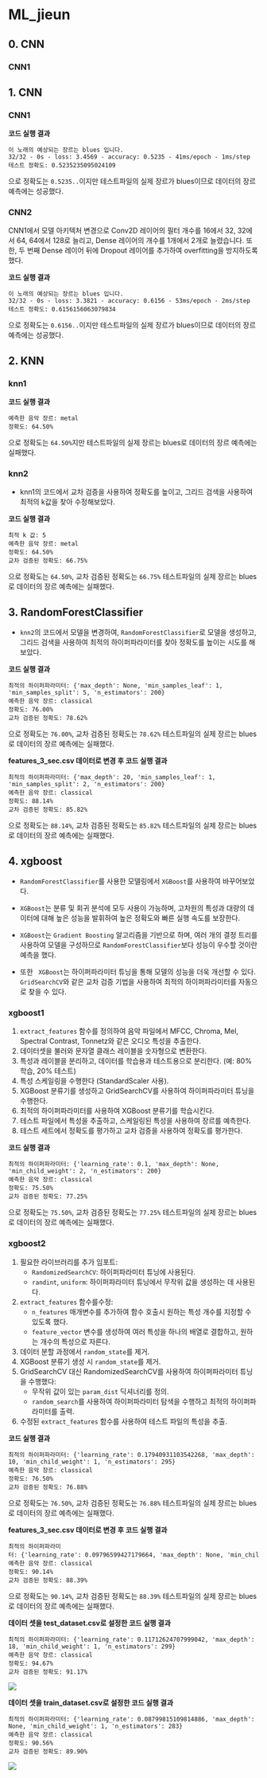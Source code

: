 
# ML_jieun



## 0. CNN



### CNN1



## 1. CNN



### CNN1



**코드 실행 결과**

```
이 노래의 예상되는 장르는 blues 입니다.
32/32 - 0s - loss: 3.4569 - accuracy: 0.5235 - 41ms/epoch - 1ms/step
테스트 정확도: 0.5235235095024109
```

으로 정확도는 `0.5235..`이지만 테스트파일의 실제 장르가 blues이므로 데이터의 장르 예측에는 성공했다.



### CNN2



CNN1에서 모델 아키텍처 변경으로 Conv2D 레이어의 필터 개수를 16에서 32, 32에서 64, 64에서 128로 늘리고, Dense 레이어의 개수를 1개에서 2개로 늘렸습니다. 또한, 두 번째 Dense 레이어 뒤에 Dropout 레이어를 추가하여 overfitting을 방지하도록 했다.



**코드 실행 결과**

```
이 노래의 예상되는 장르는 blues 입니다.
32/32 - 0s - loss: 3.3821 - accuracy: 0.6156 - 53ms/epoch - 2ms/step
테스트 정확도: 0.6156156063079834
```

으로 정확도는 `0.6156..`이지만 테스트파일의 실제 장르가 blues이므로 데이터의 장르 예측에는 성공했다.







## 2. KNN



### knn1



**코드 실행 결과**

```
예측한 음악 장르: metal
정확도: 64.50%
```

으로 정확도는 `64.50%`지만 테스트파일의 실제 장르는 blues로 데이터의 장르 예측에는 실패했다.





### knn2



* knn1의 코드에서 교차 검증을 사용하여 정확도를 높이고, 그리드 검색을 사용하여 최적의 k값을 찾아 수정해보았다.

**코드 실행 결과**

```
최적 k 값: 5
예측한 음악 장르: metal
정확도: 64.50%
교차 검증된 정확도: 66.75%
```

으로 정확도는 `64.50%`, 교차 검증된 정확도는 `66.75%` 테스트파일의 실제 장르는 blues로 데이터의 장르 예측에는 실패했다.





## 3. RandomForestClassifier



* `knn2`의 코드에서 모델을 변경하여, `RandomForestClassifier`로 모델을 생성하고, 그리드 검색을 사용하여 최적의 하이퍼파라미터를 찾아 정확도를 높이는 시도를 해 보았다.



**코드 실행 결과**

```
최적의 하이퍼파라미터: {'max_depth': None, 'min_samples_leaf': 1, 'min_samples_split': 5, 'n_estimators': 200}
예측한 음악 장르: classical
정확도: 76.00%
교차 검증된 정확도: 78.62%
```

으로 정확도는 `76.00%`, 교차 검증된 정확도는 `78.62%` 테스트파일의 실제 장르는 blues로 데이터의 장르 예측에는 실패했다.







**features_3_sec.csv 데이터로 변경 후 코드 실행 결과**

```
최적의 하이퍼파라미터: {'max_depth': 20, 'min_samples_leaf': 1, 'min_samples_split': 2, 'n_estimators': 200}
예측한 음악 장르: classical
정확도: 88.14%
교차 검증된 정확도: 85.82%
```

으로 정확도는 `88.14%`, 교차 검증된 정확도는 `85.82%` 테스트파일의 실제 장르는 blues로 데이터의 장르 예측에는 실패했다.











## 4. xgboost



* `RandomForestClassifier`를 사용한 모델링에서 `XGBoost`를 사용하여 바꾸어보았다.
* `XGBoost`는 분류 및 회귀 분석에 모두 사용이 가능하며, 고차원의 특성과 대량의 데이터에 대해 높은 성능을 발휘하여 높은 정확도와 빠른 실행 속도를 보장한다.

* `XGBoost`는 `Gradient Boosting` 알고리즘을 기반으로 하며, 여러 개의 결정 트리를 사용하여 모델을 구성하므로 `RandomForestClassifier`보다 성능이 우수할 것이란 예측을 했다.
* 또한 ` XGBoost`는 하이퍼파라미터 튜닝을 통해 모델의 성능을 더욱 개선할 수 있다. 
  `GridSearchCV`와 같은 교차 검증 기법을 사용하여 최적의 하이퍼파라미터를 자동으로 찾을 수 있다.



###  xgboost1



1. `extract_features` 함수를 정의하여 음악 파일에서 MFCC, Chroma, Mel, Spectral Contrast, Tonnetz와 같은 오디오 특성을 추출한다.
2. 데이터셋을 불러와 문자열 클래스 레이블을 숫자형으로 변환한다.
3. 특성과 레이블을 분리하고, 데이터를 학습용과 테스트용으로 분리한다. (예: 80% 학습, 20% 테스트)
4. 특성 스케일링을 수행한다 (StandardScaler 사용).
5. XGBoost 분류기를 생성하고 GridSearchCV를 사용하여 하이퍼파라미터 튜닝을 수행한다.
6. 최적의 하이퍼파라미터를 사용하여 XGBoost 분류기를 학습시킨다.
7. 테스트 파일에서 특성을 추출하고, 스케일링된 특성을 사용하여 장르를 예측한다.
8. 테스트 세트에서 정확도를 평가하고 교차 검증을 사용하여 정확도를 평가한다.



**코드 실행 결과**

```
최적의 하이퍼파라미터: {'learning_rate': 0.1, 'max_depth': None, 'min_child_weight': 2, 'n_estimators': 200}
예측한 음악 장르: classical
정확도: 75.50%
교차 검증된 정확도: 77.25%
```

으로 정확도는 `75.50%`, 교차 검증된 정확도는 `77.25%` 테스트파일의 실제 장르는 blues로 데이터의 장르 예측에는 실패했다.





###  xgboost2



1. 필요한 라이브러리를 추가 임포트:
   - `RandomizedSearchCV`: 하이퍼파라미터 튜닝에 사용된다.
   - `randint`, `uniform`: 하이퍼파라미터 튜닝에서 무작위 값을 생성하는 데 사용된다.
2. `extract_features` 함수를수정:
   - `n_features` 매개변수를 추가하여 함수 호출시 원하는 특성 개수를 지정할 수 있도록 했다.
   - `feature_vector` 변수를 생성하여 여러 특성을 하나의 배열로 결합하고, 원하는 개수의 특성으로 자른다.
3. 데이터 분할 과정에서 `random_state`를 제거.
4. XGBoost 분류기 생성 시 `random_state`를 제거.
5. GridSearchCV 대신 RandomizedSearchCV를 사용하여 하이퍼파라미터 튜닝을 수행했다:
   - 무작위 값이 있는 `param_dist` 딕셔너리를 정의.
   - `random_search`를 사용하여 하이퍼파라미터 탐색을 수행하고 최적의 하이퍼파라미터를 출력.
6. 수정된 `extract_features` 함수를 사용하여 테스트 파일의 특성을 추출.





**코드 실행 결과**

```
최적의 하이퍼파라미터: {'learning_rate': 0.17940931103542268, 'max_depth': 10, 'min_child_weight': 1, 'n_estimators': 295}
예측한 음악 장르: classical
정확도: 76.50%
교차 검증된 정확도: 76.88%
```

으로 정확도는 `76.50%`, 교차 검증된 정확도는 `76.88%` 테스트파일의 실제 장르는 blues로 데이터의 장르 예측에는 실패했다.





**features_3_sec.csv 데이터로 변경 후 코드 실행 결과**

```
최적의 하이퍼파라미터: {'learning_rate': 0.09796599427179664, 'max_depth': None, 'min_child_weight': 3, 'n_estimators': 243}
예측한 음악 장르: classical
정확도: 90.14%
교차 검증된 정확도: 88.39%
```

으로 정확도는 `90.14%`, 교차 검증된 정확도는 `88.39%` 테스트파일의 실제 장르는 blues로 데이터의 장르 예측에는 실패했다.











**데이터 셋을 test_dataset.csv로 설정한 코드 실행 결과**

```
최적의 하이퍼파라미터: {'learning_rate': 0.11712624707999042, 'max_depth': 18, 'min_child_weight': 1, 'n_estimators': 299}
예측한 음악 장르: classical
정확도: 94.67%
교차 검증된 정확도: 91.17%
```

![](https://github.com/ZBDS11ML3/ML_jieun/blob/main/0.Confusion_matrix/confusion_matrix_test_dataset.png)





**데이터 셋을 train_dataset.csv로 설정한 코드 실행 결과**

```
최적의 하이퍼파라미터: {'learning_rate': 0.08799815109814886, 'max_depth': None, 'min_child_weight': 1, 'n_estimators': 283}
예측한 음악 장르: classical
정확도: 90.56%
교차 검증된 정확도: 89.90%
```

![](https://github.com/ZBDS11ML3/ML_jieun/blob/main/0.Confusion_matrix/confusion_matrix_train_dataset.png)















